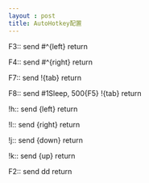 ```yaml
---
layout : post
title: AutoHotkey配置
---
```

  F3::
  send #^{left}
  return

  F4::
  send #^{right}
  return

  F7::
  send !{tab}
  return

  F8::
  send #1Sleep, 500{F5} !{tab}
  return

  !h::
  send {left}
  return

  !l::
  send {right}
  return

  !j::
  send {down}
  return

  !k::
  send {up}
  return

  F2::
  send dd
  return
